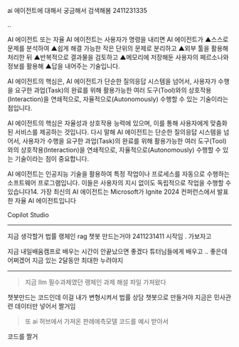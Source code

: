 ai 에이전트에 대해서 궁금해서 검색해봄 2411231335

..

AI 에이전트 또는 자율 AI 에이전트는 사용자가 명령을 내리면 AI 에이전트가 ▲스스로 문제를 분석하여 ▲쉽게 해결 가능한 작은 단위의 문제로 분리하고 ▲외부 툴을 활용해 처리한 뒤 ▲반복적으로 결과물을 검토하고 ▲메모리에 저장해둔 사용자의 페르소나와 정보를 활용해 ▲답을 내어주는 기술입니다.

AI 에이전트의 핵심은, AI 에이전트가 단순한 질의응답 시스템을 넘어서, 사용자가 수행을 요구한 과업(Task)의 완료를 위해 활용가능한 여러 도구(Tool)와의 상호작용(Interaction)을 연쇄적으로, 자율적으로(Autonomously) 수행할 수 있는 기술이라는 점입니다.

AI 에이전트의 핵심은 자율성과 상호작용 능력에 있으며, 이를 통해 사용자에게 맞춤화된 서비스를 제공하는 것입니다. 다시 말해 AI 에이전트는 단순한 질의응답 시스템을 넘어서, 사용자가 수행을 요구한 과업(Task)의 완료를 위해 활용가능한 여러 도구(Tool)와의 상호작용(Interaction)을 연쇄적으로, 자율적으로(Autonomously) 수행할 수 있는 기술이라는 점이 중요합니다.


AI 에이전트는 인공지능 기술을 활용하여 특정 작업이나 프로세스를 자동으로 수행하는 소프트웨어 프로그램입니다. 이들은 사용자의 지시 없이도 독립적으로 작업을 수행할 수 있습니다14.
가장 최신의 AI 에이전트는 Microsoft가 Ignite 2024 컨퍼런스에서 발표한 자율 AI 에이전트입니다

Copilot Studio

--------------------------------


지금 생각할거 법률 랭체인 rag 챗봇 만드는거야
2411231411 
시작임 . 
가보자고

지금 내일배움캠프로 배우는 시간이 안끝났으면 좋겠다 
튜터님들에게 배우고 .. 좋은데 
어쩌겠어
지금 있는 2달동안 최대한 누려야지

---------------------------------
> 지금 llm 필수과제였던 랭체인 과제 해설 파일 가져왔다


챗봇만드는 코드인데 이걸 내가 변형시켜서
법률 상담 챗봇으로 만들거야
지금은 민사관련 데이터만 넣어서 짤거임



> 또 ai 허브에서 가져온 판례에측모델 코드를 예시 받아서 



코드를 짤거